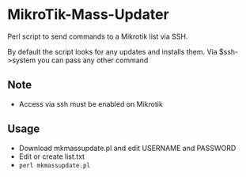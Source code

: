 # MikroTik-Mass-Updater
Perl script to send commands to a Mikrotik list via SSH.

By default the script looks for any updates and installs them.
Via $ssh->system you can pass any other command

## Note
- Access via ssh must be enabled on Mikrotik

## Usage
* Download mkmassupdate.pl and edit USERNAME and PASSWORD
* Edit or create list.txt
* ```perl mkmassupdate.pl```
